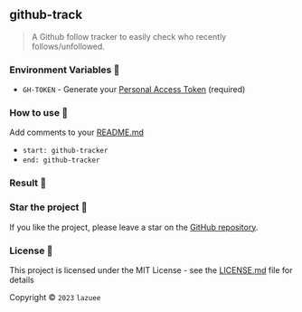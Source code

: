 ## github-track

> A Github follow tracker to easily check who recently follows/unfollowed.

### Environment Variables 🔑

- `GH-TOKEN` - Generate your [Personal Access Token](https://github.com/settings/tokens/new?description=github-tracker&scopes=repo,gist) (required)

### How to use 🤔

Add comments to your [README.md](README.md#L19)

- `start: github-tracker`
- `end: github-tracker`

### Result 🎉

<!-- start: github-tracker -->
<!-- end: github-tracker -->

### Star the project 🌟

If you like the project, please leave a star on the [GitHub repository](../../).

### License 🔑

This project is licensed under the MIT License - see the [LICENSE.md](LICENSE.md) file for details

Copyright © `2023` `lazuee`
